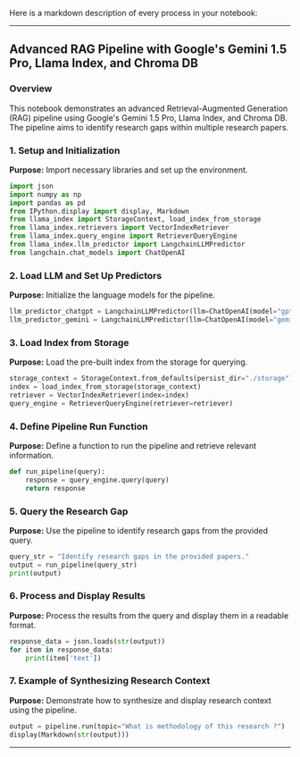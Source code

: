 Here is a markdown description of every process in your notebook:

---

## Advanced RAG Pipeline with Google's Gemini 1.5 Pro, Llama Index, and Chroma DB

### Overview
This notebook demonstrates an advanced Retrieval-Augmented Generation (RAG) pipeline using Google's Gemini 1.5 Pro, Llama Index, and Chroma DB. The pipeline aims to identify research gaps within multiple research papers.

### 1. Setup and Initialization
**Purpose:** Import necessary libraries and set up the environment.
```python
import json
import numpy as np
import pandas as pd
from IPython.display import display, Markdown
from llama_index import StorageContext, load_index_from_storage
from llama_index.retrievers import VectorIndexRetriever
from llama_index.query_engine import RetrieverQueryEngine
from llama_index.llm_predictor import LangchainLLMPredictor
from langchain.chat_models import ChatOpenAI
```

### 2. Load LLM and Set Up Predictors
**Purpose:** Initialize the language models for the pipeline.
```python
llm_predictor_chatgpt = LangchainLLMPredictor(llm=ChatOpenAI(model="gpt-3.5-turbo", temperature=0))
llm_predictor_gemini = LangchainLLMPredictor(llm=ChatOpenAI(model="gemini-1.5-pro", temperature=0))
```

### 3. Load Index from Storage
**Purpose:** Load the pre-built index from the storage for querying.
```python
storage_context = StorageContext.from_defaults(persist_dir="./storage")
index = load_index_from_storage(storage_context)
retriever = VectorIndexRetriever(index=index)
query_engine = RetrieverQueryEngine(retriever=retriever)
```

### 4. Define Pipeline Run Function
**Purpose:** Define a function to run the pipeline and retrieve relevant information.
```python
def run_pipeline(query):
    response = query_engine.query(query)
    return response
```

### 5. Query the Research Gap
**Purpose:** Use the pipeline to identify research gaps from the provided query.
```python
query_str = "Identify research gaps in the provided papers."
output = run_pipeline(query_str)
print(output)
```

### 6. Process and Display Results
**Purpose:** Process the results from the query and display them in a readable format.
```python
response_data = json.loads(str(output))
for item in response_data:
    print(item['text'])
```

### 7. Example of Synthesizing Research Context
**Purpose:** Demonstrate how to synthesize and display research context using the pipeline.
```python
output = pipeline.run(topic="What is methodology of this research ?")
display(Markdown(str(output)))
```

---
